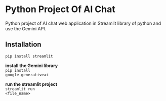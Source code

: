 # Python Project Of AI Chat
<p>Python project of AI chat web application in Streamlit library of python and use the Gemini API.</p>

## Installation
<code>pip install streamlit</code>

<strong>install the Gemini library</strong></br>
<code>pip install google-generativeai</code>


<strong>run the streamlit project</strong></br>
<code>streamlit run <file_name></code>

